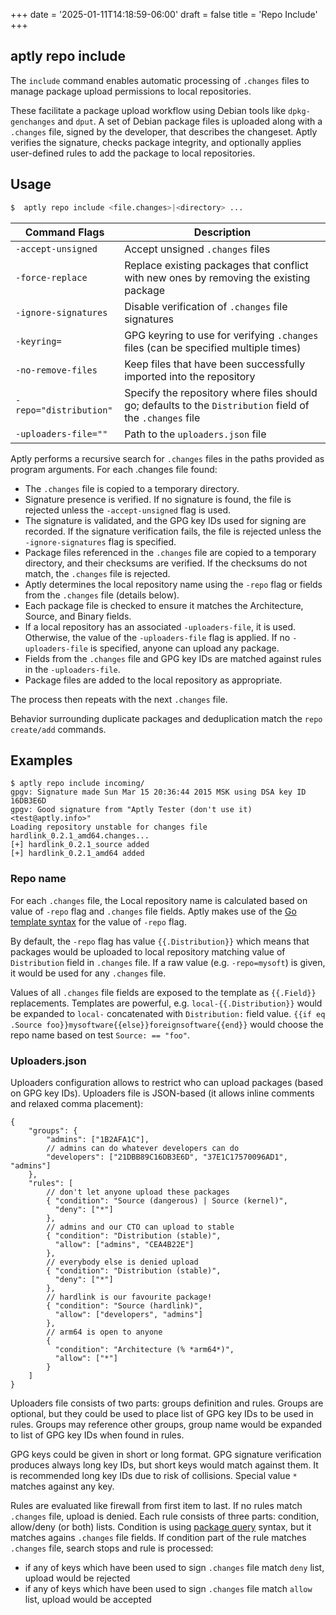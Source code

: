 +++
date = '2025-01-11T14:18:59-06:00'
draft = false
title = 'Repo Include'
+++

aptly repo include
------------------

The `include` command enables automatic processing of `.changes` files to manage package upload permissions to local repositories.

These facilitate a package upload workflow using Debian tools like `dpkg-genchanges` and `dput`. A set of Debian package files is uploaded along with a `.changes` file, signed by the developer, that describes the changeset. Aptly verifies the signature, checks package integrity, and optionally applies user-defined rules to add the package to local repositories.

## Usage
```bash
$  aptly repo include <file.changes>|<directory> ...
```

| Command Flags              | Description                                                                                     |
|----------------------------|-------------------------------------------------------------------------------------------------|
| `-accept-unsigned`         | Accept unsigned `.changes` files                                                               |
| `-force-replace`           | Replace existing packages that conflict with new ones by removing the existing package         |
| `-ignore-signatures`       | Disable verification of `.changes` file signatures                                             |
| `-keyring=`                | GPG keyring to use for verifying `.changes` files (can be specified multiple times)            |
| `-no-remove-files`         | Keep files that have been successfully imported into the repository                            |
| `-repo="distribution"`| Specify the repository where files should go; defaults to the `Distribution` field of the `.changes` file |
| `-uploaders-file=""`       | Path to the `uploaders.json` file                                                              |

Aptly performs a recursive search for `.changes` files in the paths provided as program arguments.
For each .changes file found:

* The `.changes` file is copied to a temporary directory.
* Signature presence is verified. If no signature is found, the file is rejected unless the `-accept-unsigned` flag is used.
* The signature is validated, and the GPG key IDs used for signing are recorded. If the signature verification fails, the file is rejected unless the `-ignore-signatures` flag is specified.
* Package files referenced in the `.changes` file are copied to a temporary directory, and their checksums are verified. If the checksums do not match, the `.changes` file is rejected.
* Aptly determines the local repository name using the `-repo` flag or fields from the `.changes` file (details below).
* Each package file is checked to ensure it matches the Architecture, Source, and Binary fields.
* If a local repository has an associated `-uploaders-file`, it is used. Otherwise, the value of the `-uploaders-file` flag is applied. If no `-uploaders-file` is specified, anyone can upload any package.
* Fields from the `.changes` file and GPG key IDs are matched against rules in the `-uploaders-file`.
* Package files are added to the local repository as appropriate.

The process then repeats with the next `.changes` file.

Behavior surrounding duplicate packages and deduplication match the `repo create/add` commands.

## Examples

    $ aptly repo include incoming/
    gpgv: Signature made Sun Mar 15 20:36:44 2015 MSK using DSA key ID 16DB3E6D
    gpgv: Good signature from "Aptly Tester (don't use it) <test@aptly.info>"
    Loading repository unstable for changes file hardlink_0.2.1_amd64.changes...
    [+] hardlink_0.2.1_source added
    [+] hardlink_0.2.1_amd64 added


### Repo name

For each `.changes` file, the Local repository name is calculated based on value of `-repo` flag
and `.changes` file fields. Aptly makes use of the [Go template syntax](http://godoc.org/text/template)
for the value of `-repo` flag.

By default, the `-repo` flag has value `{{.Distribution}}` which means that packages would be
uploaded to local repository matching value of `Distribution` field in `.changes` file.
If a raw value (e.g. `-repo=mysoft`) is given, it would be used for any `.changes` file.

Values of all `.changes` file fields are exposed to the template as `{{.Field}}` replacements.
Templates are powerful, e.g. `local-{{.Distribution}}` would be expanded to `local-` concatenated
with `Distribution:` field value. `{{if eq .Source foo}}mysoftware{{else}}foreignsoftware{{end}}`
would choose the repo name based on test `Source: == "foo"`.

### Uploaders.json

Uploaders configuration allows to restrict who can upload packages (based on GPG key IDs). Uploaders
file is JSON-based (it allows inline comments and relaxed comma placement):

    {
        "groups": {
            "admins": ["1B2AFA1C"],
            // admins can do whatever developers can do
            "developers": ["21DBB89C16DB3E6D", "37E1C17570096AD1", "admins"]
        },
        "rules": [
            // don't let anyone upload these packages
            { "condition": "Source (dangerous) | Source (kernel)",
              "deny": ["*"]
            },
            // admins and our CTO can upload to stable
            { "condition": "Distribution (stable)",
              "allow": ["admins", "CEA4B22E"]
            },
            // everybody else is denied upload
            { "condition": "Distribution (stable)",
              "deny": ["*"]
            },
            // hardlink is our favourite package!
            { "condition": "Source (hardlink)",
              "allow": ["developers", "admins"]
            },
            // arm64 is open to anyone
            {
              "condition": "Architecture (% *arm64*)",
              "allow": ["*"]
            }
        ]
    }

Uploaders file consists of two parts: groups definition and rules. Groups are optional, but they could
be used to place list of GPG key IDs to be used in rules. Groups may reference other groups, group name
would be expanded to list of GPG key IDs when found in rules.

GPG keys could be given in short or long format. GPG signature verification produces always long key IDs,
but short keys would match against them. It is recommended long key IDs due to risk of collisions.
Special value `*` matches against any key.

Rules are evaluated like firewall from first item to last. If no rules match `.changes` file, upload
is denied. Each rule consists of three parts: condition, allow/deny (or both) lists. Condition is using
[package query](/doc/feature/query) syntax, but it matches agains `.changes` file fields. If condition
part of the rule matches `.changes` file, search stops and rule is processed:

 * if any of keys which have been used to sign `.changes` file match `deny` list, upload would be rejected
 * if any of keys which have been used to sign `.changes` file match `allow` list, upload would be accepted

